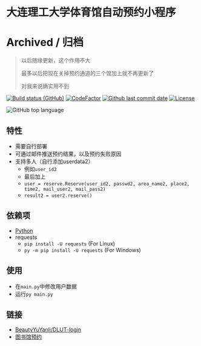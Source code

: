 # 大连理工大学体育馆自动预约小程序

# Archived / 归档

> 以后随缘更新，这个作用不大
>
> 最多以后把现在关掉预约通道的三个馆加上就不再更新了
>
> 对我来说确实用不到

[![Build status (GitHub)](https://img.shields.io/github/workflow/status/qhy040404/DLUT-gym-auto-reservation/Compile-and-Test-CI/master?label=Compile&logo=github&cacheSeconds=600)](https://github.com/qhy040404/DLUT-gym-auto-reservation/actions)
[![CodeFactor](https://www.codefactor.io/repository/github/qhy040404/dlut-gym-auto-reservation/badge)](https://www.codefactor.io/repository/github/qhy040404/dlut-gym-auto-reservation)
[![Github last commit date](https://img.shields.io/github/last-commit/qhy040404/DLUT-gym-auto-reservation.svg?label=Updated&logo=github&cacheSeconds=600)](https://github.com/qhy040404/DLUT-gym-auto-reservation/commits)
[![License](https://img.shields.io/github/license/qhy040404/DLUT-gym-auto-reservation.svg?label=License&logo=github&cacheSeconds=2592000)](https://github.com/qhy040404/DLUT-gym-auto-reservation/blob/master/LICENSE)

![GitHub top language](https://img.shields.io/github/languages/top/qhy040404/DLUT-gym-auto-reservation)

## 特性

- 需要自行部署
- 可通过邮件推送预约结果，以及预约失败原因
- 支持多人（自行添加userdata2）
    - 例如```user_id2```
    - 最后加上
    - ```user = reserve.Reserve(user_id2, passwd2, area_name2, place2, time2, mail_user2, mail_pass2)```
    - ```result2 = user2.reserve()```

## 依赖项

- [Python](https://www.python.org/downloads/)
- requests
    - ```pip install -U requests``` (For Linux)
    - ```py -m pip install -U requests``` (For Windows)

## 使用

- 在```main.py```中修改用户数据
- 运行```py main.py```

## 链接

- [BeautyYuYanli/DLUT-login](https://github.com/BeautyYuYanli/DLUT-login)
- [图书馆预约](https://github.com/qhy040404/DLUT-library-auto-reservation)
